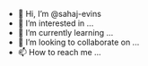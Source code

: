 - 👋 Hi, I’m @sahaj-evins
- 👀 I’m interested in ...
- 🌱 I’m currently learning ...
- 💞️ I’m looking to collaborate on ...
- 📫 How to reach me ...

<!---
sahaj-evins/sahaj-evins is a ✨ special ✨ repository because its `README.md` (this file) appears on your GitHub profile.
You can click the Preview link to take a look at your changes.
--->
